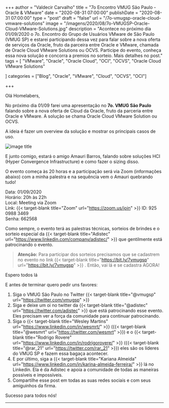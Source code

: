+++
author = "Valdecir Carvalho"
title = "7o Encontro VMUG São Paulo - Oracle & VMware"
date = "2020-08-31 07:00:00"
publishDate = "2020-08-31 07:00:00"
type = "post"
draft = "false"
url = "/7o-vmugsp-oracle-cloud-vmware-solutions"
image = "/imagens/2020/08/7o-VMUGSP-Oracle-Cloud-VMware-Solutions.jpg"
description = "Acontece no próximo dia 01/09/2020 o 7o. Encontro do Grupo de Usuários VMware de São Paulo (VMUG SP) e estarei participando dessa vez para falar sobre a nova oferta de serviços da Oracle, fruto da parceira entre Oracle e VMware, chamada de Oracle Cloud VMware Solutions ou OCVS. Participe do evento, conheça essa nova solução e concorra a premios no sorteio. Mais detalhes no post."
tags = [
    "VMware",
    "Oracle",
    "Oracle Cloud",
	"OCI",
    "OCVS",
    "Oracle Cloud VMware Solutions"

]
categories = ["Blog", "Oracle", "VMware", "Cloud", "OCVS", "OCI"]

+++

Olá Homelabers,

No próximo dia 01/09 farei uma apresentação no **7o. VMUG São Paulo** falando sobre a nova oferta de Cloud da Oracle, fruto da parceria entre Oracle e VMware. A solução se chama Oracle Cloud VMware Solution ou OCVS.

A ideia é fazer um overview da solução e mostrar os principais casos de uso.

![image title](/imagens/2020/08/vmware_oci_cloud_diagram_2.jpeg)

E junto comigo, estará o amigo Amauri Barros, falando sobre soluções HCI (Hyper Convergence Infrastructure) e como fazer o sizing disso.

O evento começa às 20 horas e a participação será via Zoom (informações abaixo) com a minha palestra e na sequência vem o Amauri quebrando tudo! 

Data: 01/09/2020  
Horário: 20h às 22h  
Local: Meeting via Zoom  
Link: {{< target-blank title="Zoom" url="https://zoom.us/join" >}} 
ID: 925 0988 3469  
Senha: 662568  


Como sempre, o evento terá as palestras técnicas, sorteios de brindes e o sorteio especial da   {{< target-blank title="Adistec" url="https://www.linkedin.com/company/adistec/" >}} que gentilmente está patrocinando o evento.

> **Atenção:** Para participar dos sorteios precisamos que se cadastrem no evento no link {{< target-blank title="https://bit.ly/7vmugsp" url="https://bit.ly/7vmugsp" >}} . Então, vai lá e se cadastra AGORA!


Espero todos lá

E antes de terminar quero pedir uns favores: 

1. Siga o VMUG São Paulo no Twitter {{< target-blank title="@vmugsp" url="https://twitter.com/vmugsp" >}}
2. Siga e deixe um oi no twitter da {{< target-blank title="@adistec" url="https://twitter.com/adistec" >}} que está patrocinando esse evento. Eles precisam ver a força da comunidade para continuar patrocinando.
3. Siga o {{< target-blank title="Wesley Martins" url="https://www.linkedin.com/in/wesmrt/" >}} ({{< target-blank title="@wesmrt" url="https://twitter.com/wesmrt" >}}) e o {{< target-blank title="Rodrigo Rovere" url="https://www.linkedin.com/in/rodrigorovere/" >}} ({{< target-blank title="@rar_21" url="https://twitter.com/rar_21" >}}) eles são os líderes do VMUG SP e fazem essa bagaça acontecer.
4. E por último, siga a {{< target-blank title="Kariana Almeida" url="https://www.linkedin.com/in/karina-almeida-ferreira/" >}} lá no Linkedin. Ela é da Adistec e apoia a comunidade de todas as maneiras possíveis e impossíveis.
5. Compartilhe esse post em todas as suas redes sociais e com seus amiguinhos da firma.

Sucesso para todos nós!

----
